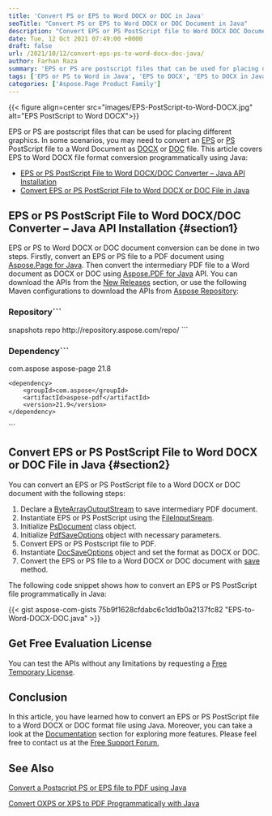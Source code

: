 ```yaml
---
title: 'Convert PS or EPS to Word DOCX or DOC in Java'
seoTitle: "Convert PS or EPS to Word DOCX or DOC Document in Java"
description: "Convert EPS or PS PostScript file to Word DOCX DOC Document Programmatically in Java. Export Encapsulated PostScript file to DOCX."
date: Tue, 12 Oct 2021 07:49:00 +0000
draft: false
url: /2021/10/12/convert-eps-ps-to-word-docx-doc-java/
author: Farhan Raza
summary: 'EPS or PS are postscript files that can be used for placing different graphics. In some scenarios, you may need to convert an EPS or PS PostScript file to a Word Document as DOCX or DOC file. This article covers EPS to Word DOCX file format conversion programmatically using Java.'
tags: ['EPS or PS to Word in Java', 'EPS to DOCX', 'EPS to DOCX in Java', 'EPS to Word', 'PS to DOCX', 'PS to Word', 'PostScript to DOCX', 'PostScript to Word']
categories: ['Aspose.Page Product Family']
---
```




{{< figure align=center src="images/EPS-PostScript-to-Word-DOCX.jpg" alt="EPS PostScript to Word DOCX">}}


EPS or PS are postscript files that can be used for placing different graphics. In some scenarios, you may need to convert an [EPS][1] or [PS][2] PostScript file to a Word Document as [DOCX][3] or [DOC][4] file. This article covers EPS to Word DOCX file format conversion programmatically using Java:

*   [EPS or PS PostScript File to Word DOCX/DOC Converter – Java API Installation][5]
*   [Convert EPS or PS PostScript File to Word DOCX or DOC File in Java][6]

## EPS or PS PostScript File to Word DOCX/DOC Converter – Java API Installation {#section1}

EPS or PS to Word DOCX or DOC document conversion can be done in two steps. Firstly, convert an EPS or PS file to a PDF document using [Aspose.Page for Java][7]. Then convert the intermediary PDF file to a Word document as DOCX or DOC using [Aspose.PDF for Java][8] API. You can download the APIs from the [New Releases][9] section, or use the following Maven configurations to download the APIs from [Aspose Repository][10]:

### Repository```
 <repositories>
     <repository>
         <id>snapshots</id>
         <name>repo</name>
         <url>http://repository.aspose.com/repo/</url>
     </repository>

</repositories>
```

### Dependency```
 <dependencies>
    <dependency>
        <groupId>com.aspose</groupId>
        <artifactId>aspose-page</artifactId>
        <version>21.8</version>
    </dependency>

    <dependency>
        <groupId>com.aspose</groupId>
        <artifactId>aspose-pdf</artifactId>
        <version>21.9</version>
    </dependency>

</dependencies>
```

## Convert EPS or PS PostScript File to Word DOCX or DOC File in Java {#section2}

You can convert an EPS or PS PostScript file to a Word DOCX or DOC document with the following steps:

1.  Declare a [ByteArrayOutputStream][11] to save intermediary PDF document.
2.  Instantiate EPS or PS PostScript using the [FileInputSream][12].
3.  Initialize [PsDocument][13] class object.
4.  Initialize [PdfSaveOptions][14] object with necessary parameters.
5.  Convert EPS or PS Postscript file to PDF.
6.  Instantiate [DocSaveOptions][15] object and set the format as DOCX or DOC.
7.  Convert the EPS or PS file to a Word DOCX or DOC document with [save][16] method.

The following code snippet shows how to convert an EPS or PS PostScript file programmatically in Java:

{{< gist aspose-com-gists 75b9f1628cfdabc6c1dd1b0a2137fc82 "EPS-to-Word-DOCX-DOC.java" >}}

## Get Free Evaluation License

You can test the APIs without any limitations by requesting a [Free Temporary License][17].

## Conclusion

In this article, you have learned how to convert an EPS or PS PostScript file to a Word DOCX or DOC format file using Java. Moreover, you can take a look at the [Documentation][18] section for exploring more features. Please feel free to contact us at the [Free Support Forum][19],

## See Also

[Convert a Postscript PS or EPS file to PDF using Java][20]

[Convert OXPS or XPS to PDF Programmatically with Java][21]




[1]: https://docs.fileformat.com/page-description-language/eps/
[2]: https://docs.fileformat.com/page-description-language/ps/
[3]: https://docs.fileformat.com/word-processing/docx/
[4]: https://docs.fileformat.com/word-processing/doc/
[5]: #section1
[6]: #section2
[7]: https://products.aspose.com/page/java/
[8]: https://products.aspose.com/pdf/java/
[9]: https://releases.aspose.com/
[10]: https://repository.aspose.com/repo/com/aspose/
[11]: https://docs.oracle.com/javase/7/docs/api/java/io/ByteArrayOutputStream.html
[12]: https://docs.oracle.com/en/java/javase/11/docs/api/java.base/java/io/FileInputStream.html
[13]: https://apireference.aspose.com/page/java/com.aspose.eps/PsDocument
[14]: https://apireference.aspose.com/page/java/com.aspose.eps.device/PdfSaveOptions
[15]: https://apireference.aspose.com/pdf/java/com.aspose.pdf/DocSaveOptions
[16]: https://apireference.aspose.com/pdf/java/com.aspose.pdf/Document#save-java.lang.String-
[17]: https://purchase.aspose.com/temporary-license
[18]: https://docs.aspose.com/
[19]: https://forum.aspose.com/
[20]: https://blog.aspose.com/2021/06/08/convert-postscript-ps-eps-to-pdf-java/
[21]: https://blog.aspose.com/2021/02/09/convert-oxps-xps-pdf-java/




